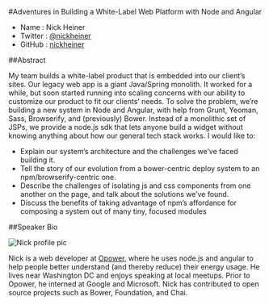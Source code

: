 #Adventures in Building a White-Label Web Platform with Node and Angular

* Name      : Nick Heiner
* Twitter   : [@nickheiner](https://twitter.com/nickheiner)
* GitHub    : [nickheiner](https://github.com/nickheiner)

##Abstract

My team builds a white-label product that is embedded into our client’s sites. Our legacy web app is a giant Java/Spring monolith. It worked for a while, but soon started running into scaling concerns with our ability to customize our product to fit our clients’ needs.
To solve the problem, we’re building a new system in Node and Angular, with help from Grunt, Yeoman, Sass, Browserify, and (previously) Bower. Instead of a monolithic set of JSPs, we provide a node.js sdk that lets anyone build a widget without knowing anything about how our general tech stack works. I would like to:
* Explain our system’s architecture and the challenges we’ve faced building it.
* Tell the story of our evolution from a bower-centric deploy system to an npm/browserify-centric one.
* Describe the challenges of isolating js and css components from one another on the page, and talk about the solutions we’ve found.
* Discuss the benefits of taking advantage of npm’s affordance for composing a system out of many tiny, focused modules

##Speaker Bio

![Nick profile pic](https://avatars1.githubusercontent.com/u/829827?s=250)

Nick is a web developer at [Opower](http://www.opower.com), where he uses node.js and angular to help people better understand
(and thereby reduce) their energy usage. He lives near Washington DC and enjoys speaking at local meetups.
Prior to Opower, he interned at Google and Microsoft. Nick has contributed to open source projects such as
Bower, Foundation, and Chai.
